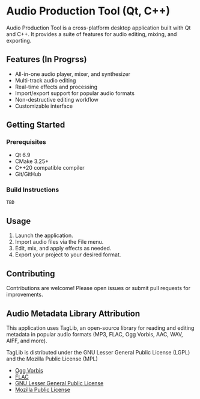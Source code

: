 # Audio Production Tool (Qt, C++)

 Audio Production Tool is a cross-platform desktop application built with Qt and C++. It provides a suite of features for audio editing, mixing, and exporting.

## Features (In Progrss)

- All-in-one audio player, mixer, and synthesizer
- Multi-track audio editing
- Real-time effects and processing
- Import/export support for popular audio formats
- Non-destructive editing workflow
- Customizable interface

## Getting Started

### Prerequisites

- Qt 6.9
- CMake 3.25+
- C++20 compatible compiler
- Git/GitHub

### Build Instructions

```bash
TBD
```

## Usage

1. Launch the application.
2. Import audio files via the File menu.
3. Edit, mix, and apply effects as needed.
4. Export your project to your desired format.

## Contributing

Contributions are welcome! Please open issues or submit pull requests for improvements.

## Audio Metadata Library Attribution

This application uses TagLib, an open-source library for reading and editing metadata in popular audio formats (MP3, FLAC, Ogg Vorbis, AAC, WAV, AIFF, and more).

TagLib is distributed under the GNU Lesser General Public License (LGPL) and the Mozilla Public License (MPL)

- [Ogg Vorbis](https://xiph.org/vorbis/)
- [FLAC](https://xiph.org/flac/)
- [GNU Lesser General Public License](https://www.gnu.org/licenses/lgpl.html)
- [Mozilla Public License](https://www.mozilla.org/MPL/MPL-1.1.html)
